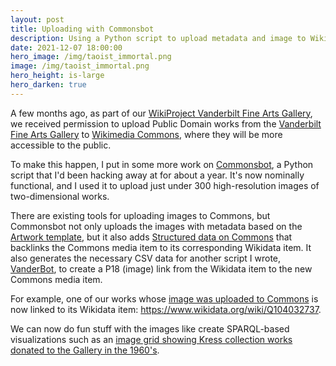 ```yaml
---
layout: post
title: Uploading with Commonsbot
description: Using a Python script to upload metadata and image to Wikimedia Commons
date: 2021-12-07 18:00:00
hero_image: /img/taoist_immortal.png
image: /img/taoist_immortal.png
hero_height: is-large
hero_darken: true
---
```


A few months ago, as part of our [WikiProject Vanderbilt Fine Arts Gallery](https://www.wikidata.org/wiki/Wikidata:WikiProject_Vanderbilt_Fine_Arts_Gallery), we received permission to upload Public Domain works from the [Vanderbilt Fine Arts Gallery](https://www.library.vanderbilt.edu/gallery/) to [Wikimedia Commons](https://commons.wikimedia.org/), where they will be more accessible to the public. 

To make this happen, I put in some more work on [Commonsbot](https://github.com/HeardLibrary/linked-data/tree/master/commonsbot), a Python script that I'd been hacking away at for about a year. It's now nominally functional, and I used it to upload just under 300 high-resolution images of two-dimensional works. 

There are existing tools for uploading images to Commons, but Commonsbot not only uploads the images with metadata based on the [Artwork template](https://commons.wikimedia.org/wiki/Template:Artwork), but it also adds [Structured data on Commons](https://commons.wikimedia.org/wiki/Commons:Structured_data) that backlinks the Commons media item to its corresponding Wikidata item. It also generates the necessary CSV data for another script I wrote, [VanderBot](http://vanderbi.lt/vanderbot), to create a P18 (image) link from the Wikidata item to the new Commons media item.

For example, one of our works whose [image was uploaded to Commons](https://commons.wikimedia.org/wiki/File:Unsigned_album_paintings_depicting_Taoist_immortals_-_Vanderbilt_Fine_Arts_Gallery_-_1995.008.tif) is now linked to its Wikidata item: <https://www.wikidata.org/wiki/Q104032737>. 

We can now do fun stuff with the images like create SPARQL-based visualizations such as an [image grid showing Kress collection works donated to the Gallery in the 1960's](https://query.wikidata.org/embed.html#%23defaultView%3AImageGrid%0ASELECT%20%3Fitem%20%3FitemLabel%20%3Finception%20%3Fcountry_originLabel%20%3Fimage%0AWHERE%0A{%0A%20%20%20%20%3Fitem%20p%3AP217%20%3Fclaim.%0A%20%20%20%20%3Fitem%20wdt%3AP195%20wd%3AQ18563658.%0A%20%20%20%20%3Fclaim%20pq%3AP195%20wd%3AQ2074027.%0A%20%20%20%20%3Fitem%20wdt%3AP571%20%3Finception%20.%0A%20%20%20%20optional{%3Fitem%20wdt%3AP495%20%3Fcountry_origin.}%0A%20%20%20%20%23%3Fcountry_origin%20wdt%3AP31%20wd%3AQ3624078.%0A%09SERVICE%20wikibase%3Alabel%20{%20bd%3AserviceParam%20wikibase%3Alanguage%20%22en%22%20}%0A%20%20%20%20OPTIONAL%20{%20%3Fitem%20wdt%3AP18%20%3Fimage%20}%0A}%0Aorder%20by%20%3Finception). 